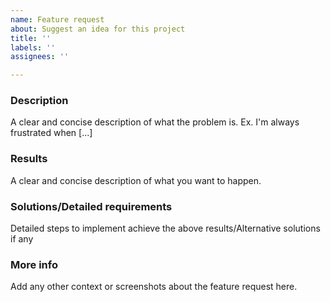 ```yaml
---
name: Feature request
about: Suggest an idea for this project
title: ''
labels: ''
assignees: ''

---
```


### Description
A clear and concise description of what the problem is. Ex. I'm always frustrated when [...]

### Results
A clear and concise description of what you want to happen.

### Solutions/Detailed requirements
Detailed steps to implement achieve the above results/Alternative solutions if any

### More info
Add any other context or screenshots about the feature request here.

